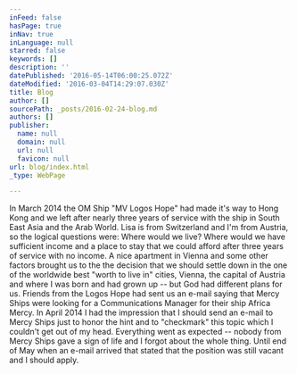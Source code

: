 ```yaml
---
inFeed: false
hasPage: true
inNav: true
inLanguage: null
starred: false
keywords: []
description: ''
datePublished: '2016-05-14T06:00:25.072Z'
dateModified: '2016-03-04T14:29:07.030Z'
title: Blog
author: []
sourcePath: _posts/2016-02-24-blog.md
authors: []
publisher:
  name: null
  domain: null
  url: null
  favicon: null
url: blog/index.html
_type: WebPage

---
```

In March 2014 the OM Ship "MV Logos Hope" had made it's way to Hong Kong and we left after nearly three years of service with the ship in South East Asia and the Arab World. Lisa is from Switzerland and I'm from Austria, so the logical questions were: Where would we live? Where would we have sufficient income and a place to stay that we could afford after three years of service with no income. A nice apartment in Vienna and some other factors brought us to the the decision that we should settle down in the one of the worldwide best "worth to live in" cities, Vienna, the capital of Austria and where I was born and had grown up -- but God had different plans for us.
Friends from the Logos Hope had sent us an e-mail saying that Mercy Ships were looking for a Communications Manager for their ship Africa Mercy. In April 2014 I had the impression that I should send an e-mail to Mercy Ships just to honor the hint and to "checkmark" this topic which I couldn't get out of my head. Everything went as expected -- nobody from Mercy Ships gave a sign of life and I forgot about the whole thing. Until end of May when an e-mail arrived that stated that the position was still vacant and I should apply.
